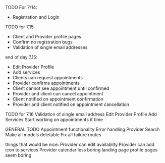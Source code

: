 TODO For 7/14:

- Registration and Login


TODO for 7.15:

- Client and Provider profile pages
- Confirm no registration bugs
- Validation of single email addresses

end of day 7.15:
- Edit Provider Profile
- Add services
- Clients can request appointments
- Provider confirms appointments
- Client cannot see appointment until confirmed
- Provider and client can cancel appointment
- Client notified on appointment confirmation
- Provider and client notified on appointment cancellation


TODO for 7.16
Validation of single email address
Edit Provider Profile
Add Services
Start working on appointments if time

GENERAL TODO
Appointment functionality
Error handling
Provider Search
Make all models deletable
Fix all failure routes


things that would be nice:
Provider can edit availablity
Provider can add icon to services
Provider calendar
less boring landing page
profile pages seem boring





